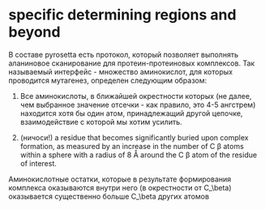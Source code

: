# specific determining regions and beyond

В составе pyrosetta есть протокол, который позволяет выполнять аланиновое сканирование для протеин-протеиновых комплексов. Так называемый интерфейс - множество аминокислот, для которых проводится мутагенез, определен следующим образом:

1. Все аминокислоты, в ближайшей окрестности которых (не далее, чем выбранное значение отсечки - как правило, это 4-5 ангстрем) находится хотя бы один атом, принадлежащий другой цепочке, взаимодействие с которой мы хотим усилить.

2. (ничоси!)
a residue that becomes significantly buried upon
complex formation, as measured by an increase in the number of C β atoms within a sphere with a radius of 8 Å around the C β atom of the
residue of interest.

Аминокислотные остатки, которые в результате формирования комплекса оказываются внутри него (в окрестности от C_\beta) оказывается существенно больше C_\beta других атомов
